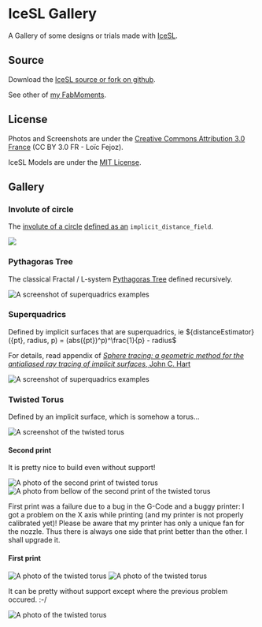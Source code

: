 IceSL Gallery
=============

A Gallery of some designs or trials made with [IceSL](http://www.loria.fr/~slefebvr/icesl/).

## Source

Download the [IceSL source or fork on github](https://github.com/loic-fejoz/loic-fejoz-fabmoments/tree/master/icesl-gallery).

See other of [my FabMoments](https://github.com/loic-fejoz/loic-fejoz-fabmoments/tree/master/).

## License

Photos and Screenshots are under the [Creative Commons Attribution 3.0 France](https://creativecommons.org/licenses/by/3.0/fr/) (CC BY 3.0 FR - Loïc Fejoz).

IceSL Models are under the [MIT License](http://opensource.org/licenses/MIT).

## Gallery

### Involute of circle

The [involute of a circle](https://en.wikipedia.org/wiki/Involute) [defined as
an](involute.lua) ```implicit_distance_field```.

![](involute.jpg?raw=true)

### Pythagoras Tree

The classical Fractal / L-system [Pythagoras Tree](http://en.wikipedia.org/wiki/L-system#Example_2:_Pythagoras_Tree) defined recursively.

![A screenshot of superquadrics examples](pythagoras-tree-0000.png?raw=true)

### Superquadrics

Defined by implicit surfaces that are superquadrics, ie ${distanceEstimator}({pt}, radius, p) = (abs({pt})^p)^\frac{1}{p} - radius$

For details, read appendix of [_Sphere tracing: a geometric method for the antialiased ray tracing of implicit surfaces_, John C. Hart](http://graphics.cs.illinois.edu/sites/default/files/zeno.pdf)

![A screenshot of superquadrics examples](superquadrics-0000.png?raw=true)

### Twisted Torus

Defined by an implicit surface, which is somehow a torus...

![A screenshot of the twisted torus](twisted-0000.png?raw=true)

#### Second print

It is pretty nice to build even without support!

![A photo of the second print of twisted torus](twisted-0006.jpg?raw=true)
![A photo from bellow of the second print of the twisted torus](twisted-0010.jpg?raw=true)

First print was a failure due to a bug in the G-Code and a buggy printer: I got a problem on the X axis while printing (and my printer is not properly calibrated yet)!
Please be aware that my printer has only a unique fan for the nozzle. Thus there is always one side that print better than the other. I shall upgrade it.

#### First print

![A photo of the twisted torus](IMG_1371-resized.jpg?raw=true)
![A photo of the twisted torus](IMG_1373-resized.jpg?raw=true)

It can be pretty without support except where the previous problem occured. :-/

![A photo of the twisted torus](IMG_1377-resized.jpg?raw=true)
